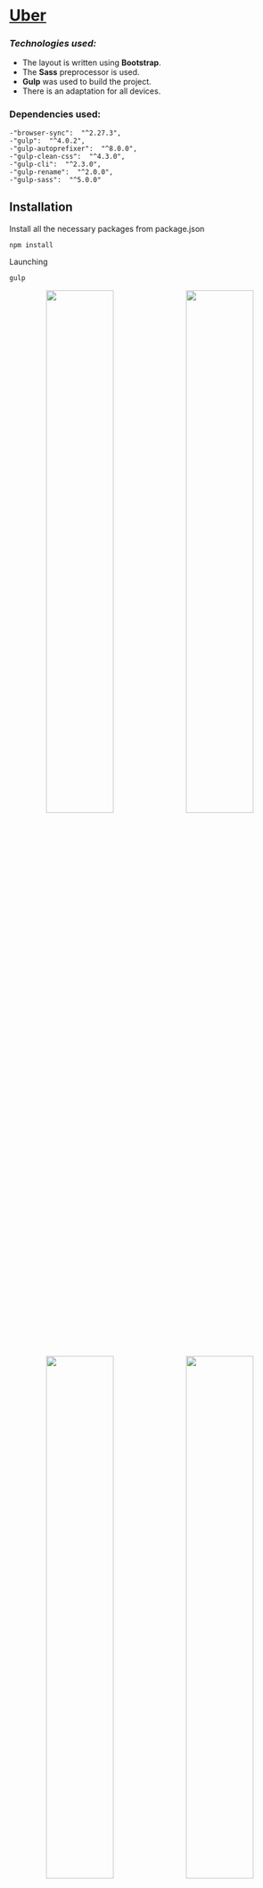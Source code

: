# [Uber](https://mkaell.github.io/Uber/src/)

### _Technologies used:_ 
- The layout is written using **Bootstrap**.
- The **Sass** preprocessor is used.
- **Gulp** was used to build the project.
-  There is an adaptation for all devices.

### Dependencies used:
```
-"browser-sync":  "^2.27.3",
-"gulp":  "^4.0.2",
-"gulp-autoprefixer":  "^8.0.0",
-"gulp-clean-css":  "^4.3.0",
-"gulp-cli":  "^2.3.0",
-"gulp-rename":  "^2.0.0",
-"gulp-sass":  "^5.0.0"
```

## Installation

Install all the necessary packages from package.json

```bash
npm install
```

Launching

```bash
gulp
```

<div align="center">
  <img src="https://i.ibb.co/9mDF255/2021-12-23-19-20-17.png" align="center" width='49%'>
  <img src="https://i.ibb.co/JvpPYXT/2021-12-23-20-01-31.png"align="center" width='49%'>
  <img src="https://i.ibb.co/nQ7Lf67/2021-12-23-20-02-57.png"align="center" width='49%'>
  <img src="https://i.ibb.co/c8MngqB/2021-12-23-19-47-10.png"align="center" width='49%'>
</div>
